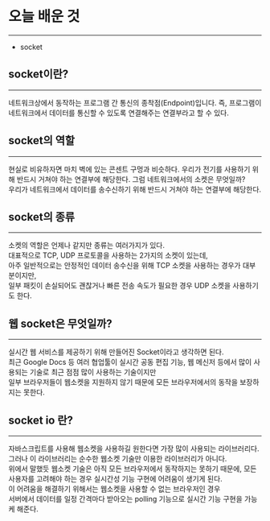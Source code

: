 # 오늘 배운 것
___

* socket

## socket이란?
___

네트워크상에서 동작하는 프로그램 간 통신의 종착점(Endpoint)입니다. 즉, 프로그램이 네트워크에서 데이터를 통신할 수 있도록 연결해주는 연결부라고 할 수 있다.

## socket의 역할
___

현실로 비유하자면 마치 벽에 있는 콘센트 구멍과 비슷하다. 우리가 전기를 사용하기 위해 반드시 거쳐야 하는 연결부에 해당한다. 그럼 네트워크에서의 소켓은 무엇일까?<br/>
우리가 네트워크에서 데이터를 송수신하기 위해 반드시 거쳐야 하는 연결부에 해당한다.

## socket의 종류
___

소켓의 역할은 언제나 같지만 종류는 여러가지가 있다.<br/>
대표적으로 TCP, UDP 프로토콜을 사용하는 2가지의 소켓이 있는데,<br/>
아주 일반적으로는 안정적인 데이터 송수신을 위해 TCP 소켓을 사용하는 경우가 대부분이지만,<br/> 
일부 패킷이 손실되어도 괜찮거나 빠른 전송 속도가 필요한 경우 UDP 소켓을 사용하기도 한다.

## 웹 socket은 무엇일까?
___

실시간 웹 서비스를 제공하기 위해 만들어진 Socket이라고 생각하면 된다.<br/>
최근 Google Docs 등 여러 협업툴이 실시간 공동 편집 기능, 웹 메신저 등에서 많이 사용되는 기술로 최근 점점 많이 사용하는 기술이지만 <br/>
일부 브라우저들이 웹소켓을 지원하지 않기 때문에 모든 브라우저에서의 동작을 보장하지는 못한다.

## socket io 란?
___

자바스크립트를 사용해 웹소켓을 사용하길 원한다면 가장 많이 사용되는 라이브러리다.<br/>
그러나 이 라이브러리는 순수한 웹소켓 기술만 이용한 라이브러리가 아니다.<br/>
위에서 말했듯 웹소켓 기술은 아직 모든 브라우저에서 동작하지는 못하기 때문에, 모든 사용자를 고려해야 하는 경우 실시간성 기능 구현에 어려움이 생기게 된다.<br/>
이 어려움을 해결하기 위해서는 웹소켓을 사용할 수 없는 브라우저인 경우 <br/>
서버에서 데이터를 일정 간격마다 받아오는 polling 기능으로 실시간 기능 구현을 가능케 해준다.












